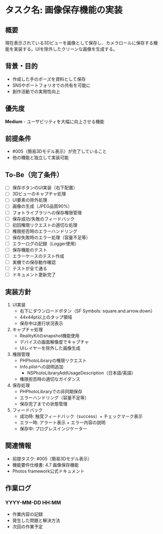 # タスク名: 画像保存機能の実装

## 概要
現在表示されている3Dビューを画像として保存し、カメラロールに保存する機能を実装する。UIを除外したクリーンな画像を生成する。

## 背景・目的
- 作成した手のポーズを資料として保存
- SNSやポートフォリオでの共有を可能に
- 創作活動での実用性向上

## 優先度
**Medium** - ユーザビリティを大幅に向上させる機能

## 前提条件
- #005（簡易3Dモデル表示）が完了していること
- 他の機能と独立して実装可能

## To-Be（完了条件）
- [ ] 保存ボタンのUI実装（右下配置）
- [ ] 3Dビューのキャプチャ処理
- [ ] UI要素の除外処理
- [ ] 画像の生成（JPEG品質90%）
- [ ] フォトライブラリへの保存権限管理
- [ ] 保存成功/失敗のフィードバック
- [ ] 初回権限リクエストの適切な処理
- [ ] 権限拒否時のエラーハンドリング
- [ ] 保存失敗時のエラー処理（容量不足等）
- [ ] エラーログの記録（Logger使用）
- [ ] 保存機能のテスト
- [ ] エラーケースのテスト作成
- [ ] 実機での保存動作確認
- [ ] テストが全て通る
- [ ] ドキュメント更新完了

## 実装方針
1. UI実装
   - 右下にダウンロードボタン（SF Symbols: square.and.arrow.down）
   - 44x44pt以上のタップ領域
   - 保存中は進行状況表示
2. キャプチャ処理
   - RealityKitのsnapshot機能使用
   - デバイスの画面解像度でキャプチャ
   - UIレイヤーを除外した画像生成
3. 権限管理
   - PHPhotoLibraryの権限リクエスト
   - Info.plistへの説明追加
     - NSPhotoLibraryAddUsageDescription（日本語/英語）
   - 権限拒否時の適切なガイダンス
4. 保存処理
   - PHPhotoLibraryでの非同期保存
   - エラーハンドリング（容量不足等）
   - 保存完了までの状態管理
5. フィードバック
   - 成功時: 触覚フィードバック（success）+ チェックマーク表示
   - エラー時: アラート表示 + エラー内容の説明
   - 保存中: プログレスインジケーター

## 関連情報
- 前提タスク: #005（簡易3Dモデル表示）
- 機能要件仕様書: 4.7 画像保存機能
- Photos framework公式ドキュメント

## 作業ログ
### YYYY-MM-DD HH:MM
- 作業内容の記録
- 発生した問題と解決方法
- 次回の作業予定